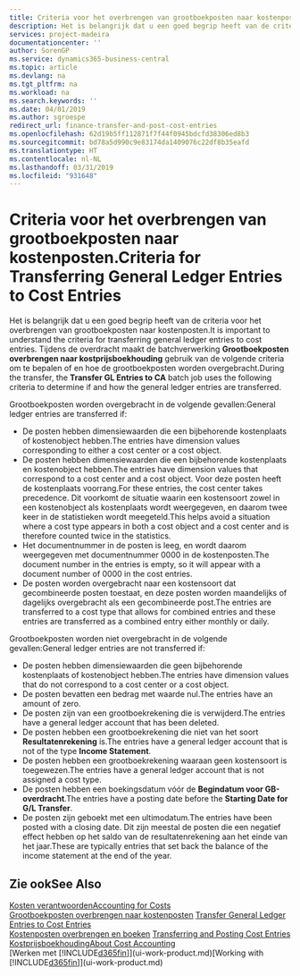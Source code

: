 ```yaml
---
title: Criteria voor het overbrengen van grootboekposten naar kostenposten | Microsoft Docs
description: Het is belangrijk dat u een goed begrip heeft van de criteria voor het overbrengen van grootboekposten naar kostenposten. Tijdens de overdracht maakt de batchverwerking **Grootboekposten overbrengen naar kostprijsboekhouding** gebruik van de volgende criteria om te bepalen of en hoe de grootboekposten worden overgebracht.
services: project-madeira
documentationcenter: ''
author: SorenGP
ms.service: dynamics365-business-central
ms.topic: article
ms.devlang: na
ms.tgt_pltfrm: na
ms.workload: na
ms.search.keywords: ''
ms.date: 04/01/2019
ms.author: sgroespe
redirect_url: finance-transfer-and-post-cost-entries
ms.openlocfilehash: 62d19b5ff112871f7f44f0945bdcfd38306ed8b3
ms.sourcegitcommit: bd78a5d990c9e83174da1409076c22df8b35eafd
ms.translationtype: HT
ms.contentlocale: nl-NL
ms.lasthandoff: 03/31/2019
ms.locfileid: "931648"
---
```

# <a name="criteria-for-transferring-general-ledger-entries-to-cost-entries"></a><span data-ttu-id="ca3f3-104">Criteria voor het overbrengen van grootboekposten naar kostenposten.</span><span class="sxs-lookup"><span data-stu-id="ca3f3-104">Criteria for Transferring General Ledger Entries to Cost Entries</span></span>
<span data-ttu-id="ca3f3-105">Het is belangrijk dat u een goed begrip heeft van de criteria voor het overbrengen van grootboekposten naar kostenposten.</span><span class="sxs-lookup"><span data-stu-id="ca3f3-105">It is important to understand the criteria for transferring general ledger entries to cost entries.</span></span> <span data-ttu-id="ca3f3-106">Tijdens de overdracht maakt de batchverwerking **Grootboekposten overbrengen naar kostprijsboekhouding** gebruik van de volgende criteria om te bepalen of en hoe de grootboekposten worden overgebracht.</span><span class="sxs-lookup"><span data-stu-id="ca3f3-106">During the transfer, the **Transfer GL Entries to CA** batch job uses the following criteria to determine if and how the general ledger entries are transferred.</span></span>  

<span data-ttu-id="ca3f3-107">Grootboekposten worden overgebracht in de volgende gevallen:</span><span class="sxs-lookup"><span data-stu-id="ca3f3-107">General ledger entries are transferred if:</span></span>  

-   <span data-ttu-id="ca3f3-108">De posten hebben dimensiewaarden die een bijbehorende kostenplaats of kostenobject hebben.</span><span class="sxs-lookup"><span data-stu-id="ca3f3-108">The entries have dimension values corresponding to either a cost center or a cost object.</span></span>  
-   <span data-ttu-id="ca3f3-109">De posten hebben dimensiewaarden die een bijbehorende kostenplaats en kostenobject hebben.</span><span class="sxs-lookup"><span data-stu-id="ca3f3-109">The entries have dimension values that correspond to a cost center and a cost object.</span></span> <span data-ttu-id="ca3f3-110">Voor deze posten heeft de kostenplaats voorrang.</span><span class="sxs-lookup"><span data-stu-id="ca3f3-110">For these entries, the cost center takes precedence.</span></span> <span data-ttu-id="ca3f3-111">Dit voorkomt de situatie waarin een kostensoort zowel in een kostenobject als kostenplaats wordt weergegeven, en daarom twee keer in de statistieken wordt meegeteld.</span><span class="sxs-lookup"><span data-stu-id="ca3f3-111">This helps avoid a situation where a cost type appears in both a cost object and a cost center and is therefore counted twice in the statistics.</span></span>  
-   <span data-ttu-id="ca3f3-112">Het documentnummer in de posten is leeg, en wordt daarom weergegeven met documentnummer 0000 in de kostenposten.</span><span class="sxs-lookup"><span data-stu-id="ca3f3-112">The document number in the entries is empty, so it will appear with a document number of 0000 in the cost entries.</span></span>  
-   <span data-ttu-id="ca3f3-113">De posten worden overgebracht naar een kostensoort dat gecombineerde posten toestaat, en deze posten worden maandelijks of dagelijks overgebracht als een gecombineerde post.</span><span class="sxs-lookup"><span data-stu-id="ca3f3-113">The entries are transferred to a cost type that allows for combined entries and these entries are transferred as a combined entry either monthly or daily.</span></span>  

<span data-ttu-id="ca3f3-114">Grootboekposten worden niet overgebracht in de volgende gevallen:</span><span class="sxs-lookup"><span data-stu-id="ca3f3-114">General ledger entries are not transferred if:</span></span>  

-   <span data-ttu-id="ca3f3-115">De posten hebben dimensiewaarden die geen bijbehorende kostenplaats of kostenobject hebben.</span><span class="sxs-lookup"><span data-stu-id="ca3f3-115">The entries have dimension values that do not correspond to a cost center or a cost object.</span></span>  
-   <span data-ttu-id="ca3f3-116">De posten bevatten een bedrag met waarde nul.</span><span class="sxs-lookup"><span data-stu-id="ca3f3-116">The entries have an amount of zero.</span></span>  
-   <span data-ttu-id="ca3f3-117">De posten zijn van een grootboekrekening die is verwijderd.</span><span class="sxs-lookup"><span data-stu-id="ca3f3-117">The entries have a general ledger account that has been deleted.</span></span>  
-   <span data-ttu-id="ca3f3-118">De posten hebben een grootboekrekening die niet van het soort **Resultatenrekening** is.</span><span class="sxs-lookup"><span data-stu-id="ca3f3-118">The entries have a general ledger account that is not of the type **Income Statement**.</span></span>  
-   <span data-ttu-id="ca3f3-119">De posten hebben een grootboekrekening waaraan geen kostensoort is toegewezen.</span><span class="sxs-lookup"><span data-stu-id="ca3f3-119">The entries have a general ledger account that is not assigned a cost type.</span></span>  
-   <span data-ttu-id="ca3f3-120">De posten hebben een boekingsdatum vóór de **Begindatum voor GB-overdracht**.</span><span class="sxs-lookup"><span data-stu-id="ca3f3-120">The entries have a posting date before the **Starting Date for G/L Transfer**.</span></span>  
-   <span data-ttu-id="ca3f3-121">De posten zijn geboekt met een ultimodatum.</span><span class="sxs-lookup"><span data-stu-id="ca3f3-121">The entries have been posted with a closing date.</span></span> <span data-ttu-id="ca3f3-122">Dit zijn meestal de posten die een negatief effect hebben op het saldo van de resultatenrekening aan het einde van het jaar.</span><span class="sxs-lookup"><span data-stu-id="ca3f3-122">These are typically entries that set back the balance of the income statement at the end of the year.</span></span>  

## <a name="see-also"></a><span data-ttu-id="ca3f3-123">Zie ook</span><span class="sxs-lookup"><span data-stu-id="ca3f3-123">See Also</span></span>  
[<span data-ttu-id="ca3f3-124">Kosten verantwoorden</span><span class="sxs-lookup"><span data-stu-id="ca3f3-124">Accounting for Costs</span></span>](finance-manage-cost-accounting.md)  
 <span data-ttu-id="ca3f3-125">[Grootboekposten overbrengen naar kostenposten](finance-how-to-transfer-general-ledger-entries-to-cost-entries.md) </span><span class="sxs-lookup"><span data-stu-id="ca3f3-125">[Transfer General Ledger Entries to Cost Entries](finance-how-to-transfer-general-ledger-entries-to-cost-entries.md) </span></span>  
 <span data-ttu-id="ca3f3-126">[Kostenposten overbrengen en boeken](finance-transfer-and-post-cost-entries.md) </span><span class="sxs-lookup"><span data-stu-id="ca3f3-126">[Transferring and Posting Cost Entries](finance-transfer-and-post-cost-entries.md) </span></span>  
 [<span data-ttu-id="ca3f3-127">Kostprijsboekhouding</span><span class="sxs-lookup"><span data-stu-id="ca3f3-127">About Cost Accounting</span></span>](finance-about-cost-accounting.md)  
 <span data-ttu-id="ca3f3-128">[Werken met [!INCLUDE[d365fin](includes/d365fin_md.md)]](ui-work-product.md)</span><span class="sxs-lookup"><span data-stu-id="ca3f3-128">[Working with [!INCLUDE[d365fin](includes/d365fin_md.md)]](ui-work-product.md)</span></span>
